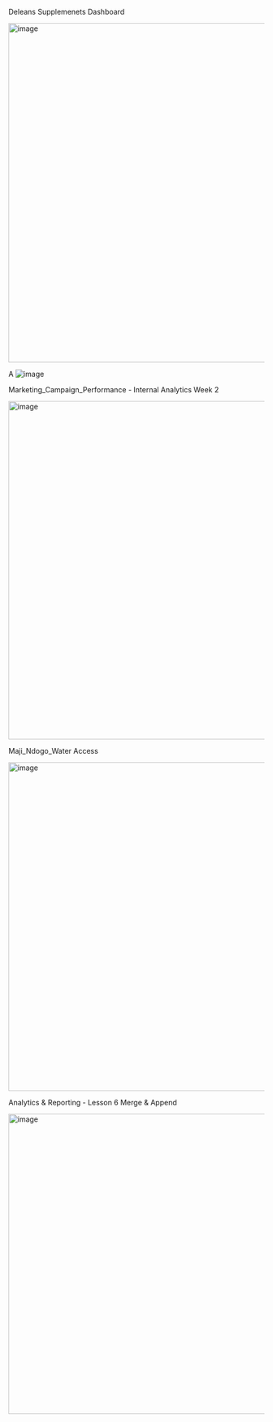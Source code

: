 Deleans Supplemenets Dashboard

<img width="746" height="667" alt="image" src="https://github.com/user-attachments/assets/85e4d36e-d16d-4e63-93ff-5bacf9e01a25" />


A
![image](https://github.com/user-attachments/assets/f36d75ab-b430-4959-9038-9b10aba5479d)

Marketing_Campaign_Performance - Internal Analytics Week 2

<img width="926" height="665" alt="image" src="https://github.com/user-attachments/assets/3b9871e4-72f7-4d60-b77d-d5634d21228c" />



Maji_Ndogo_Water Access

<img width="997" height="646" alt="image" src="https://github.com/user-attachments/assets/067556f6-c5fd-4e3e-9487-c514b554e459" />



Analytics & Reporting - Lesson 6 Merge & Append

<img width="1194" height="590" alt="image" src="https://github.com/user-attachments/assets/8479f85b-70a9-4779-9605-c6c0b211134b" />
